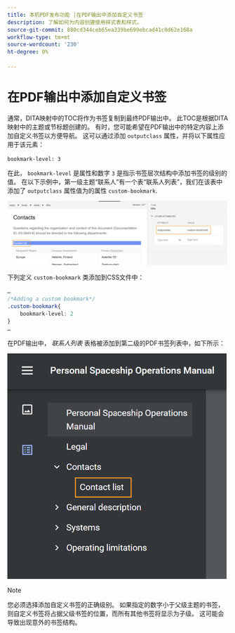 ```yaml
---
title: 本机PDF发布功能 |在PDF输出中添加自定义书签
description: 了解如何为内容创建使用样式表和样式。
source-git-commit: 880cd344ceb65ea339be699ebcad41c0d62e168a
workflow-type: tm+mt
source-wordcount: '230'
ht-degree: 0%

---
```


# 在PDF输出中添加自定义书签

通常，DITA映射中的TOC将作为书签复制到最终PDF输出中。 此TOC是根据DITA映射中的主题或节标题创建的。 有时，您可能希望在PDF输出中的特定内容上添加自定义书签以方便导航。 这可以通过添加 `outputclass` 属性，并将以下属性应用于该元素：

`bookmark-level: 3`

在此， `bookmark-level` 是属性和数字 `3` 是指示书签层次结构中添加书签的级别的值。 在以下示例中，第一级主题“联系人”有一个表“联系人列表”，我们在该表中添加了 `outputclass` 属性值为的属性 `custom-bookmark`.


<img src="./assets/custom-bookmark-attribute.png" width="500">

下列定义 `custom-bookmark` 类添加到CSS文件中：

```css
…
/*Adding a custom bookmark*/
.custom-bookmark{
    bookmark-level: 2
}
…
```

在PDF输出中， *联系人列表* 表格被添加到第二级的PDF书签列表中，如下所示：

<img src="./assets/custom-bookmark-in-pdf-output.png" width="500">

>[!NOTE]
>
>您必须选择添加自定义书签的正确级别。 如果指定的数字小于父级主题的书签，则自定义书签将占据父级书签的位置，而所有其他书签将显示为子级。 这可能会导致出现意外的书签结构。
